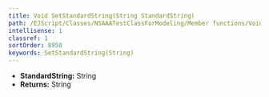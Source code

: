 ```yaml
---
title: Void SetStandardString(String StandardString)
path: /EJScript/Classes/NSAAATestClassForModeling/Member functions/Void SetStandardString(String p_0)
intellisense: 1
classref: 1
sortOrder: 8950
keywords: SetStandardString(String)
---
```



* **StandardString:** String
* **Returns:** String


